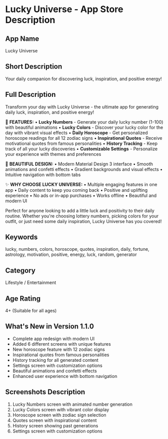 # Lucky Universe - App Store Description

## App Name
Lucky Universe

## Short Description
Your daily companion for discovering luck, inspiration, and positive energy!

## Full Description
Transform your day with Lucky Universe - the ultimate app for generating daily luck, inspiration, and positive energy!

🌟 **FEATURES:**
• **Lucky Numbers** - Generate your daily lucky number (1-100) with beautiful animations
• **Lucky Colors** - Discover your lucky color for the day with vibrant visual effects
• **Daily Horoscope** - Get personalized horoscope readings for all 12 zodiac signs
• **Inspirational Quotes** - Receive motivational quotes from famous personalities
• **History Tracking** - Keep track of all your lucky discoveries
• **Customizable Settings** - Personalize your experience with themes and preferences

🎨 **BEAUTIFUL DESIGN:**
• Modern Material Design 3 interface
• Smooth animations and confetti effects
• Gradient backgrounds and visual effects
• Intuitive navigation with bottom tabs

✨ **WHY CHOOSE LUCKY UNIVERSE:**
• Multiple engaging features in one app
• Daily content to keep you coming back
• Positive and uplifting experience
• No ads or in-app purchases
• Works offline
• Beautiful and modern UI

Perfect for anyone looking to add a little luck and positivity to their daily routine. Whether you're choosing lottery numbers, picking colors for your outfit, or just need some daily inspiration, Lucky Universe has you covered!

## Keywords
lucky, numbers, colors, horoscope, quotes, inspiration, daily, fortune, astrology, motivation, positive, energy, luck, random, generator

## Category
Lifestyle / Entertainment

## Age Rating
4+ (Suitable for all ages)

## What's New in Version 1.1.0
- Complete app redesign with modern UI
- Added 6 different screens with unique features
- New horoscope feature with 12 zodiac signs
- Inspirational quotes from famous personalities
- History tracking for all generated content
- Settings screen with customization options
- Beautiful animations and confetti effects
- Enhanced user experience with bottom navigation

## Screenshots Description
1. Lucky Numbers screen with animated number generation
2. Lucky Colors screen with vibrant color display
3. Horoscope screen with zodiac sign selection
4. Quotes screen with inspirational content
5. History screen showing past generations
6. Settings screen with customization options
